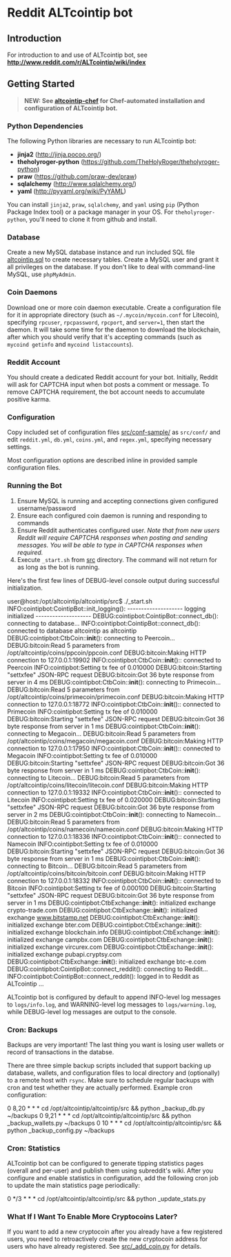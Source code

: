 # Reddit ALTcointip bot

## Introduction

For introduction to and use of ALTcointip bot, see __http://www.reddit.com/r/ALTcointip/wiki/index__

## Getting Started

>**NEW: See [altcointip-chef](https://github.com/vindimy/altcointip-chef) for Chef-automated installation and configuration of ALTcointip bot.**

### Python Dependencies

The following Python libraries are necessary to run ALTcointip bot:

* __jinja2__ (http://jinja.pocoo.org/)
* __theholyroger-python__ (https://github.com/TheHolyRoger/theholyroger-python)
* __praw__ (https://github.com/praw-dev/praw)
* __sqlalchemy__ (http://www.sqlalchemy.org/)
* __yaml__ (http://pyyaml.org/wiki/PyYAML)

You can install `jinja2`, `praw`, `sqlalchemy`, and `yaml` using `pip` (Python Package Index tool) or a package manager in your OS. For `theholyroger-python`, you'll need to clone it from github and install.

### Database

Create a new MySQL database instance and run included SQL file [altcointip.sql](altcointip.sql) to create necessary tables. Create a MySQL user and grant it all privileges on the database. If you don't like to deal with command-line MySQL, use `phpMyAdmin`.

### Coin Daemons

Download one or more coin daemon executable. Create a configuration file for it in appropriate directory (such as `~/.mycoin/mycoin.conf` for Litecoin), specifying `rpcuser`, `rpcpassword`, `rpcport`, and `server=1`, then start the daemon. It will take some time for the daemon to download the blockchain, after which you should verify that it's accepting commands (such as `mycoind getinfo` and `mycoind listaccounts`).

### Reddit Account

You should create a dedicated Reddit account for your bot. Initially, Reddit will ask for CAPTCHA input when bot posts a comment or message. To remove CAPTCHA requirement, the bot account needs to accumulate positive karma.

### Configuration

Copy included set of configuration files [src/conf-sample/](src/conf-sample/) as `src/conf/` and edit `reddit.yml`, `db.yml`, `coins.yml`, and `regex.yml`, specifying necessary settings.

Most configuration options are described inline in provided sample configuration files.

### Running the Bot

1. Ensure MySQL is running and accepting connections given configured username/password
1. Ensure each configured coin daemon is running and responding to commands
1. Ensure Reddit authenticates configured user. _Note that from new users Reddit will require CAPTCHA responses when posting and sending messages. You will be able to type in CAPTCHA responses when required._
1. Execute `_start.sh` from [src](src/) directory. The command will not return for as long as the bot is running.

Here's the first few lines of DEBUG-level console output during successful initialization.

  user@host:/opt/altcointip/altcointip/src$ ./_start.sh
  INFO:cointipbot:CointipBot::init_logging(): -------------------- logging initialized --------------------
  DEBUG:cointipbot:CointipBot::connect_db(): connecting to database...
  INFO:cointipbot:CointipBot::connect_db(): connected to database altcointip as altcointip
  DEBUG:cointipbot:CtbCoin::__init__(): connecting to Peercoin...
  DEBUG:bitcoin:Read 5 parameters from /opt/altcointip/coins/ppcoin/ppcoin.conf
  DEBUG:bitcoin:Making HTTP connection to 127.0.0.1:19902
  INFO:cointipbot:CtbCoin::__init__():: connected to Peercoin
  INFO:cointipbot:Setting tx fee of 0.010000
  DEBUG:bitcoin:Starting "settxfee" JSON-RPC request
  DEBUG:bitcoin:Got 36 byte response from server in 4 ms
  DEBUG:cointipbot:CtbCoin::__init__(): connecting to Primecoin...
  DEBUG:bitcoin:Read 5 parameters from /opt/altcointip/coins/primecoin/primecoin.conf
  DEBUG:bitcoin:Making HTTP connection to 127.0.0.1:18772
  INFO:cointipbot:CtbCoin::__init__():: connected to Primecoin
  INFO:cointipbot:Setting tx fee of 0.010000
  DEBUG:bitcoin:Starting "settxfee" JSON-RPC request
  DEBUG:bitcoin:Got 36 byte response from server in 1 ms
  DEBUG:cointipbot:CtbCoin::__init__(): connecting to Megacoin...
  DEBUG:bitcoin:Read 5 parameters from /opt/altcointip/coins/megacoin/megacoin.conf
  DEBUG:bitcoin:Making HTTP connection to 127.0.0.1:17950
  INFO:cointipbot:CtbCoin::__init__():: connected to Megacoin
  INFO:cointipbot:Setting tx fee of 0.010000
  DEBUG:bitcoin:Starting "settxfee" JSON-RPC request
  DEBUG:bitcoin:Got 36 byte response from server in 1 ms
  DEBUG:cointipbot:CtbCoin::__init__(): connecting to Litecoin...
  DEBUG:bitcoin:Read 5 parameters from /opt/altcointip/coins/litecoin/litecoin.conf
  DEBUG:bitcoin:Making HTTP connection to 127.0.0.1:19332
  INFO:cointipbot:CtbCoin::__init__():: connected to Litecoin
  INFO:cointipbot:Setting tx fee of 0.020000
  DEBUG:bitcoin:Starting "settxfee" JSON-RPC request
  DEBUG:bitcoin:Got 36 byte response from server in 2 ms
  DEBUG:cointipbot:CtbCoin::__init__(): connecting to Namecoin...
  DEBUG:bitcoin:Read 5 parameters from /opt/altcointip/coins/namecoin/namecoin.conf
  DEBUG:bitcoin:Making HTTP connection to 127.0.0.1:18336
  INFO:cointipbot:CtbCoin::__init__():: connected to Namecoin
  INFO:cointipbot:Setting tx fee of 0.010000
  DEBUG:bitcoin:Starting "settxfee" JSON-RPC request
  DEBUG:bitcoin:Got 36 byte response from server in 1 ms
  DEBUG:cointipbot:CtbCoin::__init__(): connecting to Bitcoin...
  DEBUG:bitcoin:Read 5 parameters from /opt/altcointip/coins/bitcoin/bitcoin.conf
  DEBUG:bitcoin:Making HTTP connection to 127.0.0.1:18332
  INFO:cointipbot:CtbCoin::__init__():: connected to Bitcoin
  INFO:cointipbot:Setting tx fee of 0.000100
  DEBUG:bitcoin:Starting "settxfee" JSON-RPC request
  DEBUG:bitcoin:Got 36 byte response from server in 1 ms
  DEBUG:cointipbot:CtbExchange::__init__(): initialized exchange crypto-trade.com
  DEBUG:cointipbot:CtbExchange::__init__(): initialized exchange www.bitstamp.net
  DEBUG:cointipbot:CtbExchange::__init__(): initialized exchange bter.com
  DEBUG:cointipbot:CtbExchange::__init__(): initialized exchange blockchain.info
  DEBUG:cointipbot:CtbExchange::__init__(): initialized exchange campbx.com
  DEBUG:cointipbot:CtbExchange::__init__(): initialized exchange vircurex.com
  DEBUG:cointipbot:CtbExchange::__init__(): initialized exchange pubapi.cryptsy.com
  DEBUG:cointipbot:CtbExchange::__init__(): initialized exchange btc-e.com
  DEBUG:cointipbot:CointipBot::connect_reddit(): connecting to Reddit...
  INFO:cointipbot:CointipBot::connect_reddit(): logged in to Reddit as ALTcointip
  ...
  
ALTcointip bot is configured by default to append INFO-level log messages to `logs/info.log`, and WARNING-level log messages to `logs/warning.log`, while DEBUG-level log messages are output to the console.

### Cron: Backups

Backups are very important! The last thing you want is losing user wallets or record of transactions in the databse. 

There are three simple backup scripts included that support backing up database, wallets, and configuration files to local directory and (optionally) to a remote host with `rsync`. Make sure to schedule regular backups with cron and test whether they are actually performed. Example cron configuration:

  0 8,20 * * * cd /opt/altcointip/altcointip/src && python _backup_db.py ~/backups
  0 9,21 * * * cd /opt/altcointip/altcointip/src && python _backup_wallets.py ~/backups
  0 10 * * * cd /opt/altcointip/altcointip/src && python _backup_config.py ~/backups

### Cron: Statistics

ALTcointip bot can be configured to generate tipping statistics pages (overall and per-user) and publish them using subreddit's wiki. After you configure and enable statistics in configuration, add the following cron job to update the main statistics page periodically:

  0 */3 * * * cd /opt/altcointip/altcointip/src && python _update_stats.py
  
### What If I Want To Enable More Cryptocoins Later?

If you want to add a new cryptocoin after you already have a few registered users, you need to retroactively create the new cryptocoin address for users who have already registered. See [src/_add_coin.py](src/_add_coin.py) for details.
